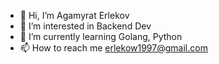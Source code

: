- 👋 Hi, I’m Agamyrat Erlekov
- 👀 I’m interested in Backend Dev
- 🌱 I’m currently learning Golang, Python
- 📫 How to reach me erlekow1997@gmail.com

<!---
myrat012/myrat012 is a ✨ special ✨ repository because its `README.md` (this file) appears on your GitHub profile.
You can click the Preview link to take a look at your changes.
--->
